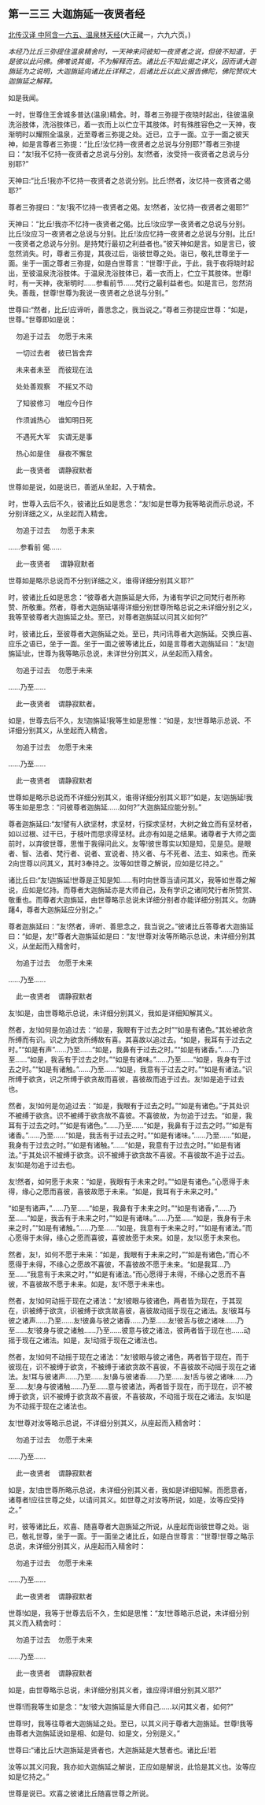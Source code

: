 ## 第一三三 大迦旃延一夜贤者经

[北传汉译 中阿含一六五、温泉林天经](https://github.com/gwsice/buddhism/blob/master/%E6%97%A9%E6%9C%9F/%E4%B8%AD%E9%98%BF%E5%90%AB%E7%BB%8F/43.md)(大正藏一，六九六页。)

*本经乃比丘三弥提住温泉精舍时，一天神来问彼知一夜贤者之说，但彼不知道，于是彼以此问佛。佛唯说其偈，不为解释而去。诸比丘不知此偈之详义，因而请大迦旃延为之说明，大迦旃延向诸比丘详释之，后诸比丘以此义报告佛陀，佛陀赞叹大迦旃延之解释。*

如是我闻。

一时，世尊住王舍城多普达(温泉)精舍。时，尊者三弥提于夜晓时起出，往彼温泉洗浴肢体，洗浴肢体已，着一衣而上以伫立干其肢体。时有殊胜容色之一天神，夜渐明时以耀照全温泉，近至尊者三弥提之处。近已，立于一面。立于一面之彼天神，如是言尊者三弥提：“比丘!汝忆持一夜贤者之总说与分别耶?”尊者三弥提曰：“友!我不忆持一夜贤者之总说与分别。友!然者，汝受持一夜贤者之总说与分别耶?”

天神曰:“比丘!我亦不忆持一夜贤者之总说分别。比丘!然者，汝忆持一夜贤者之偈耶?”

尊者三弥提曰：“友!我不忆持一夜贤者之偈。友!然者，汝忆持一夜贤者之偈耶?”

天神曰：“比丘!我亦不忆持一夜贤者之偈。比丘!汝应学一夜贤者之总说与分别。比丘!汝应习一夜贤者之总说与分别。比丘!汝应忆持一夜贤者之总说与分别。比丘!一夜贤者之总说与分别。是持梵行最初之利益者也。”彼天神如是言。如是言已，彼忽然消失。时，尊者三弥提，其夜过后，诣彼世尊之处。诣已，敬礼世尊坐于一面。坐于一面之尊者三弥提，如是白世尊言：“世尊!于此，于此，我于夜将晓时起出，至彼温泉洗浴肢体。于温泉洗浴肢体已，着一衣而上，伫立干其肢体。世尊!时，有一天神，夜渐明时……参看前节……梵行之最利益者也。如是言已，忽然消失。善哉，世尊!世尊为我说一夜贤者之总说与分别。”

世尊曰:“然者，比丘!应谛听，善思念之，我当说之。”尊者三弥提应世尊：“如是，世尊。”世尊即如是说：

&nbsp;&nbsp;&nbsp;&nbsp;勿追于过去&nbsp;&nbsp;&nbsp;&nbsp;勿愿于未来

&nbsp;&nbsp;&nbsp;&nbsp;一切过去者&nbsp;&nbsp;&nbsp;&nbsp;彼已皆舍弃

&nbsp;&nbsp;&nbsp;&nbsp;未来者未至&nbsp;&nbsp;&nbsp;&nbsp;而彼现在法

&nbsp;&nbsp;&nbsp;&nbsp;处处善观察&nbsp;&nbsp;&nbsp;&nbsp;不摇又不动

&nbsp;&nbsp;&nbsp;&nbsp;了知彼修习&nbsp;&nbsp;&nbsp;&nbsp;唯应今日作

&nbsp;&nbsp;&nbsp;&nbsp;作须诚热心&nbsp;&nbsp;&nbsp;&nbsp;谁知明日死

&nbsp;&nbsp;&nbsp;&nbsp;不遇死大军&nbsp;&nbsp;&nbsp;&nbsp;实谓无是事

&nbsp;&nbsp;&nbsp;&nbsp;热心如是住&nbsp;&nbsp;&nbsp;&nbsp;昼夜不懈怠

&nbsp;&nbsp;&nbsp;&nbsp;此一夜贤者&nbsp;&nbsp;&nbsp;&nbsp;谓静寂默者

世尊如是说，如是说已，善逝从坐起，入于精舍。

时，世尊入去后不久，彼诸比丘如是思念：“友!如是世尊为我等略说而示总说，不分别详细之义，从坐起而入精舍。

&nbsp;&nbsp;&nbsp;&nbsp;勿追于过去 &nbsp;&nbsp;&nbsp;&nbsp;勿愿于未来

……参看前 偈……

&nbsp;&nbsp;&nbsp;&nbsp;此一夜贤者 &nbsp;&nbsp;&nbsp;&nbsp;谓静寂默者

世尊如是略示总说而不分别详细之义，谁得详细分别其义耶?”

时，彼诸比丘如是思念：“彼尊者大迦旃延是大师，为诸有学识之同梵行者所称赞、所敬重。然者，尊者大迦旃延堪得详细分别世尊所略总说之未详细分别之义，我等至彼尊者大迦旃延之处。至已，对尊者迦旃延以问其义如何?”

时，彼诸比丘，至彼尊者大迦旃延之处。至已，共问讯尊者大迦旃延。交换应喜、应乐之语已，坐于一面。坐于一面之彼等诸比丘，如是言尊者大迦旃延曰：“友!迦旃延!此，世尊为我等略示总说，未详世分别其义，从坐起而入精舍。

&nbsp;&nbsp;&nbsp;&nbsp;勿追于过去&nbsp;&nbsp;&nbsp;&nbsp;勿愿于未来

……乃至……

&nbsp;&nbsp;&nbsp;&nbsp;此一夜贤者&nbsp;&nbsp;&nbsp;&nbsp;谓静寂默者。

如是，世尊去后不久，友!迦旃延!我等生如是思惟：“如是，友!世尊略示总说、不详细分别其义，从坐起而入精舍。

&nbsp;&nbsp;&nbsp;&nbsp;勿追于过去&nbsp;&nbsp;&nbsp;&nbsp;勿愿于未来

……乃至……

&nbsp;&nbsp;&nbsp;&nbsp;此一夜贤者&nbsp;&nbsp;&nbsp;&nbsp;谓静寂默者

世尊如是略示总说而不详细分别其义，谁得详细分别其义耶?”如是，友!迦旃延!我等生如是思念：“问彼尊者迦旃延……如何?”大迦旃延应能分别。”

尊者迦旃延曰:“友!譬有人欲坚材，求坚材，行探求坚材，大树之耸立而有坚材者，如以过根、过干已，于枝叶而思求得坚材。此亦有如是之结果。诸尊者于大师之面前时，以弃彼世尊，思惟于我得问此义。友等!彼世尊实以知是知，见是见。是眼者、智、法者、梵行者、说者、宣说者、持义者、与不死者、法主、如来也。而亲2向世尊以问其义，其时3奉持之。汝等如世尊之解说，应如是忆持之。”

诸比丘曰:“友!迦旃延!世尊是正知是知……有时向世尊当请问其义，我等如世尊之解说，应如是忆持。而尊者大迦旃延亦是大师自己，及有学识之诸同梵行者所赞赏、敬重也。而尊者大迦旃延，由世尊略示总说未详细分别者亦能详细分别其义。勿踌躇4，尊者大迦旃延应分别之。”

尊者迦旃延曰：“友!然者，谛听、善思念之，我当说之。”彼诸比丘答尊者大迦旃延曰：“如是，友!”尊者大迦旃延如是曰：“友!世尊对汝等所略示总说，未详细分别其义，从坐起而入精舍时，

&nbsp;&nbsp;&nbsp;&nbsp;勿追于过去&nbsp;&nbsp;&nbsp;&nbsp;勿愿于未来

……乃至……

&nbsp;&nbsp;&nbsp;&nbsp;此一夜贤者&nbsp;&nbsp;&nbsp;&nbsp;谓静寂默者

友!如是，由世尊略示总说，未详细分别其义，我如是详细知解其义。

然者，友!如何是勿追过去：“如是，我眼有于过去之时”“如是有诸色。”其处被欲贪所缚而有识。识之为欲贪所缚故有喜。其喜故以追过去。“如是，我耳有于过去之时。”“如是有声”……乃至……“如是，我鼻有于过去之时。”“如是有诸香。”……乃至……“如是，我舌有于过去之时。”“如是有诸味。”……乃至……“如是，我身有于过去之时。”“如是有诸触。”……乃至……“如是，我意有于过去之时。”“如是有诸法。”识所缚于欲贪，识之所缚于欲贪故而喜彼，喜彼故而追于过去。友!如是追于过去也。

然者，友!如何是勿追过去：“如是，我眼有于过去之时。”“如是有诸色。”于其处识不被缚于欲贪。识不被缚于欲贪故不喜彼。不喜彼故，为勿追于过去。“如是，我耳有于过去之时。”“如是有诸色。”……乃至……“如是，我鼻有于过去之时。”“如是有诸香。”……乃至……“如是，我舌有于过去之时。”“如是有诸味。”……乃至……“如是，我身有于过去之时。”“如是有诸触。”……“如是，我意有于过去之时。”“如是有诸法。”于其处识不被缚于欲贪。识不被缚于欲贪故不喜彼。不喜彼故不追于过去。友!如是勿追于过去也。

友!然者，如何愿于未来：“如是，我眼有于未来之时。”“如是有诸色。”心愿得于未得，缘心之愿而喜彼，喜彼故愿于未来。“如是，我耳有于未来之时。”

“如是有诸声，”……乃至……“如是，我鼻有于未来之时。”“如是有诸香，”……乃至……“如是，我舌有于未来之时，”“如是有诸味。”……乃至……“如是，我身有于未来之时，”“如是有诸触。”……乃至……“如是，我意有于未来之时，”“如是有诸法。”而心愿得于未得，缘心之愿而喜彼，喜彼故愿于未来。如是，友!以愿于未来也。

然者，友!，如何不愿于未来：“如是，我眼有于未来之时，”“如是有诸色，”而心不愿得于未得，不缘心之愿故不喜彼，不喜彼故不愿于未来。“如是我耳…乃至……“我意有于未来之时，”“如是有诸法。”而心愿得于未得，不缘心之愿而不喜彼，不喜彼故不愿于未来。如是，友!不愿于未来也。

然者，友!如何动摇于现在之诸法：“友!彼眼与彼诸色，两者皆为现在，于其现在，识被缚于欲贪，识被缚于欲贪故喜彼，喜彼故动摇于现在之诸法。友!彼耳与彼之诸声……乃至……友!彼鼻与彼之诸香……乃至……友!彼舌与彼之诸味……乃至……友!彼身与彼之诸触……乃至……彼意与彼之诸法，彼两者皆于现在也……动摇于现在之诸法。如是，友!动摇于现在之诸法也。

然者，友!如何不动摇于现在之诸法：“友!彼眼与彼之诸色，两者皆于现在。而于彼现在，识不被缚于欲贪，不被缚于诸欲贪故不喜彼，不喜彼故不动摇于现在之诸法。友!耳与彼诸声……乃至……友!鼻与彼诸香……乃至……友!舌与彼之诸味……乃至……友!身与彼诸触……乃至……意与彼诸法，两者皆于现在，而于现在，识不被缚于欲贪，识不被缚于欲贪故不喜彼，不喜彼故，不动摇于现在之诸法。友!如是为不动摇于现在之诸法也。

友!世尊对汝等略示总说，不详细分别其义，从座起而入精舍时：

&nbsp;&nbsp;&nbsp;&nbsp;勿追于过去&nbsp;&nbsp;&nbsp;&nbsp;勿愿于未来

……乃至……

&nbsp;&nbsp;&nbsp;&nbsp;此一夜贤者&nbsp;&nbsp;&nbsp;&nbsp;谓静寂默者

如是，友!由世尊所略示总说，未详细分别其义者，我如是详细知解。而愿意者，诸尊者!应往世尊之处，以请问其义。如世尊之对汝等所说，如是，汝等应受持之。” 

时，彼等诸比丘，欢喜、随喜尊者大迦旃延之所说，从座起而诣彼世尊之处。诣已，敬礼世尊，坐于一面。于一面坐之诸比丘，如是白世尊言：“世尊!世尊之略示总说，未详细分别其义，从座起而入精舍时：

&nbsp;&nbsp;&nbsp;&nbsp;勿追于过去&nbsp;&nbsp;&nbsp;&nbsp;勿愿于未来

……乃至……

&nbsp;&nbsp;&nbsp;&nbsp;此一夜贤者&nbsp;&nbsp;&nbsp;&nbsp;谓静寂默者

世尊!如是，我等于世尊去后不久，生如是思惟：“友!世尊略示总说，未详细分别其义而入精舍时：

&nbsp;&nbsp;&nbsp;&nbsp;勿追于过去&nbsp;&nbsp;&nbsp;&nbsp;勿愿于未来

……乃至……

&nbsp;&nbsp;&nbsp;&nbsp;此一夜贤者&nbsp;&nbsp;&nbsp;&nbsp;谓静寂默者

如是，由世尊略示总说，未详细分别其义者，谁应得详细分别其义耶?”

世尊!而我等生如是念：“友!彼大迦旃延是大师自己……以问其义者，如何?”

世尊!时，我等往尊者大迦旃延之处。至已，以其义问于尊者大迦旃延。世尊!我等由尊者大迦旃延说如是相、如是句、如是文，分别是义。”

世尊曰:“诸比丘!大迦旃延是贤者也，大迦旃延是大慧者也。诸比丘!若

汝等以其义问我，我亦如大迦旃延之解说，正应如是解说，此恰是其义也。汝等应如是忆持之。”

世尊是说已。欢喜之彼诸比丘随喜世尊之所说。
